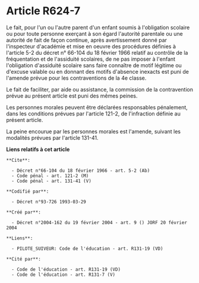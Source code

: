 # Article R624-7

Le fait, pour l'un ou l'autre parent d'un enfant soumis à l'obligation scolaire ou pour toute personne exerçant à son égard
l'autorité parentale ou une autorité de fait de façon continue, après avertissement donné par l'inspecteur d'académie et mise
en oeuvre des procédures définies à l'article 5-2 du décret n° 66-104 du 18 février 1966 relatif au contrôle de la
fréquentation et de l'assiduité scolaires, de ne pas imposer à l'enfant l'obligation d'assiduité scolaire sans faire
connaître de motif légitime ou d'excuse valable ou en donnant des motifs d'absence inexacts est puni de l'amende prévue pour
les contraventions de la 4e classe.

Le fait de faciliter, par aide ou assistance, la commission de la contravention prévue au présent article est puni des mêmes
peines.

Les personnes morales peuvent être déclarées responsables pénalement, dans les conditions prévues par l'article 121-2, de
l'infraction définie au présent article.

La peine encourue par les personnes morales est l'amende, suivant les modalités prévues par l'article 131-41.

**Liens relatifs à cet article**

	**Cite**:

	  - Décret n°66-104 du 18 février 1966 - art. 5-2 (Ab)
	  - Code pénal - art. 121-2 (M)
	  - Code pénal - art. 131-41 (V)

	**Codifié par**:

	  - Décret n°93-726 1993-03-29

	**Créé par**:

	  - Décret n°2004-162 du 19 février 2004 - art. 9 () JORF 20 février 2004

	**Liens**:

	  - PILOTE_SUIVEUR: Code de l'éducation - art. R131-19 (VD)

	**Cité par**:

	  - Code de l'éducation - art. R131-19 (VD)
	  - Code de l'éducation - art. R131-7 (V)
